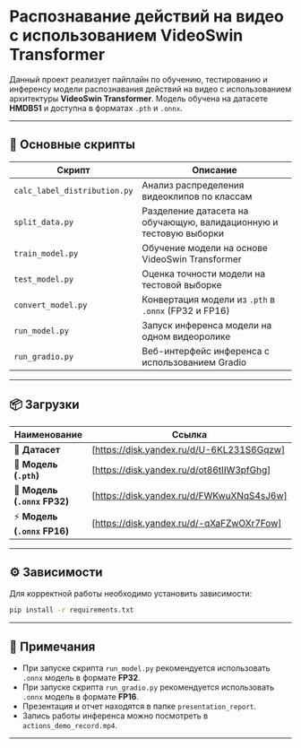 # Распознавание действий на видео с использованием VideoSwin Transformer

Данный проект реализует пайплайн по обучению, тестированию и инференсу модели распознавания действий на видео с использованием архитектуры **VideoSwin Transformer**. Модель обучена на датасете **HMDB51** и доступна в форматах `.pth` и `.onnx`.

---

## 🧠 Основные скрипты

| Скрипт | Описание |
|--------|----------|
| `calc_label_distribution.py` | Анализ распределения видеоклипов по классам |
| `split_data.py` | Разделение датасета на обучающую, валидационную и тестовую выборки |
| `train_model.py` | Обучение модели на основе VideoSwin Transformer |
| `test_model.py` | Оценка точности модели на тестовой выборке |
| `convert_model.py` | Конвертация модели из `.pth` в `.onnx` (FP32 и FP16) |
| `run_model.py` | Запуск инференса модели на одном видеоролике |
| `run_gradio.py` | Веб-интерфейс инференса с использованием Gradio |

---

## 📦 Загрузки

| Наименование | Ссылка |
|--------------|--------|
| 📂 **Датасет** | [https://disk.yandex.ru/d/U-6KL231S6Gqzw] |
| 💾 **Модель (`.pth`)** | [https://disk.yandex.ru/d/ot86tIIW3pfGhg] |
| 🧮 **Модель (`.onnx` FP32)** | [https://disk.yandex.ru/d/FWKwuXNqS4sJ6w] |
| ⚡ **Модель (`.onnx` FP16)** | [https://disk.yandex.ru/d/-qXaFZwOXr7Fow] |

---

## ⚙️ Зависимости

Для корректной работы необходимо установить зависимости:

```bash
pip install -r requirements.txt
```

---

## 📌 Примечания

- При запуске скрипта `run_model.py` рекомендуется использовать `.onnx` модель в формате **FP32**.
- При запуске скрипта `run_gradio.py` рекомендуется использовать `.onnx` модель в формате **FP16**.
- Презентация и отчет находятся в папке `presentation_report`.
- Запись работы инференса можно посмотреть в `actions_demo_record.mp4`.

---
